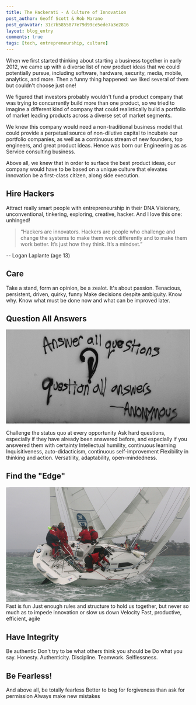 ```yaml
---
title: The Hackerati - A Culture of Innovation
post_author: Geoff Scott & Rob Marano
post_gravatar: 31c7b5855877e79d99ce5ede7a3e2816
layout: blog_entry
comments: true
tags: [tech, entrepreneurship, culture]
---
```


When we first started thinking about starting a business together in early 2012, we came up with a diverse list of new product ideas that we could potentially pursue, including software, hardware, security, media, mobile, analytics, and more. Then a funny thing happened: we liked several of them but couldn't choose just one!

We figured that investors probably wouldn't fund a product company that was trying to concurrently build more than one product, so we tried to imagine a different kind of company that could realistically build a portfolio of market leading products across a diverse set of market segments.

We knew this company would need a non-traditional business model that could provide a perpetual source of non-dilutive capital to incubate our portfolio companies, as well as a continuous stream of new founders, top engineers, and great product ideas. Hence was born our Engineering as as Service consulting business.

Above all, we knew that in order to surface the best product ideas, our company would have to be based on a unique culture that elevates innovation be a first-class citizen, along side execution. 

Hire Hackers
------------
Attract really smart people with entrepreneurship in their DNA
Visionary, unconventional, tinkering, exploring, creative, hacker. And I love this one: unhinged!

> “Hackers are innovators. Hackers are people who challenge and change the systems to make them work differently and to make them work better. It’s just how they think. It’s a mindset.”

-- Logan Laplante (age 13)

Care
----
Take a stand, form an opinion, be a zealot. It's about passion.
Tenacious, persistent, driven, quirky, funny
Make decisions despite ambiguity. Know why. Know what must be done now and what can be improved later.

Question All Answers
--------------------
![Alt text](/blog/assets/img/answer_all_questions.jpg "Answer All Questions... Question All Answers")

Challenge the status quo at every opportunity
Ask hard questions, especially if they have already been answered before, and especially if you answered them with certainty
Intellectual humility, continuous learning
Inquisitiveness, auto-didacticism, continuous self-improvement
Flexibility in thinking and action. Versatility, adaptability, open-mindedness.

Find the "Edge"
---------------
[![Alt text](/blog/assets/img/sailboat_race.jpg "Fast is Fun")](https://flic.kr/p/4GtafZ)
Fast is fun
Just enough rules and structure to hold us together, but never so much as to impede innovation or slow us down
Velocity
Fast, productive, efficient, agile

Have Integrity
------------
Be authentic
Don't try to be what others think you should be
Do what you say. Honesty. Authenticity. Discipline. Teamwork. Selflessness.

Be Fearless!
------------
And above all, be totally fearless
Better to beg for forgiveness than ask for permission
Always make new mistakes

